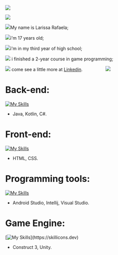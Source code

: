 ![](https://64.media.tumblr.com/06f68f0ae7c74c889c5219900d68ee2d/tumblr_inline_mlb206VxB71qz4rgp.gif)

![](https://i.imgur.com/tCNrL4n.gif)

![](https://64.media.tumblr.com/5480de65565eb9abe5468554f87e427b/2b95d08a98f89800-c8/s75x75_c1/67484bc6837989d129dd72da9670b60bb6e9cbb6.gifv)My name is Larissa Rafaela;

![](https://64.media.tumblr.com/7fe1d9a7ca72a44639df389ba9924db1/2b95d08a98f89800-be/s75x75_c1/c2f38d30d744e7a33197f6e99bb3df80c63dfc8f.gifv)i'm 17 years old;

![](https://64.media.tumblr.com/7561c36ccaadaf7198b0beee0f0e8bed/2b95d08a98f89800-40/s75x75_c1/6b73107cb989a3e61ea5d27b93400e7da0906a18.gifv)i'm in my third year of high school;

![](https://64.media.tumblr.com/d7cc500f7cbc5787c68da4ce4a722b00/2b95d08a98f89800-22/s75x75_c1/d5d708bdb70e12b10f83ddef58f77a63e34fac7a.gifv) i finished a 2-year course in game programming; 

![](https://64.media.tumblr.com/7f30e32a1a7397b67947dc16c9311956/s75x75o64crv5xUz1u5sy0wo3_400.gifv) come see a little more at [Linkedin](https://www.linkedin.com/in/larirafa/).
  ⠀⠀⠀⠀ ⠀ ⠀![](https://64.media.tumblr.com/de438039e955295f3051780dacc696b8/tumblr_inline_n37t5s4mMC1qhwjx8.gif)
# Back-end:  
  [![My Skills](https://skillicons.dev/icons?i=java,kotlin,cs)](https://skillicons.dev)
- Java, Kotlin, C#.  
# Front-end:
  [![My Skills](https://skillicons.dev/icons?i=html,css)](https://skillicons.dev)
- HTML, CSS.
# Programming tools:  
  [![My Skills](https://skillicons.dev/icons?i=androidstudio,idea,visualstudio)](https://skillicons.dev)
- Android Studio, Intellij, Visual Studio.  
# Game Engine:  
  [![My Skills](https://skillicons.dev/icons?i=unity,)](https://skillicons.dev)
- Construct 3, Unity.  
